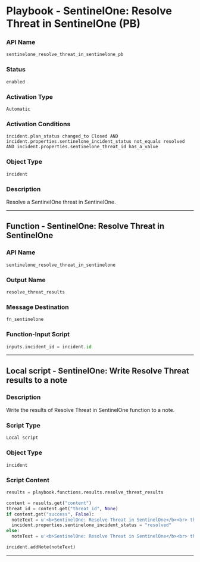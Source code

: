 <!--
    DO NOT MANUALLY EDIT THIS FILE
    THIS FILE IS AUTOMATICALLY GENERATED WITH resilient-sdk codegen
    Generated with resilient-sdk v50.0.151
-->

# Playbook - SentinelOne: Resolve Threat in SentinelOne (PB)

### API Name
`sentinelone_resolve_threat_in_sentinelone_pb`

### Status
`enabled`

### Activation Type
`Automatic`

### Activation Conditions
`incident.plan_status changed_to Closed AND incident.properties.sentinelone_incident_status not_equals resolved AND incident.properties.sentinelone_threat_id has_a_value`

### Object Type
`incident`

### Description
Resolve a SentinelOne threat in SentinelOne.


---
## Function - SentinelOne: Resolve Threat in SentinelOne

### API Name
`sentinelone_resolve_threat_in_sentinelone`

### Output Name
`resolve_threat_results`

### Message Destination
`fn_sentinelone`

### Function-Input Script
```python
inputs.incident_id = incident.id
```

---

## Local script - SentinelOne: Write Resolve Threat results to a note

### Description
Write the results of Resolve Threat in SentinelOne function to a note.

### Script Type
`Local script`

### Object Type
`incident`

### Script Content
```python
results = playbook.functions.results.resolve_threat_results

content = results.get("content")
threat_id = content.get("threat_id", None)
if content.get("success", False):
  noteText = u'<b>SentinelOne: Resolve Threat in SentinelOne</b><br> threatId {0} resolved.'.format(threat_id)
  incident.properties.sentinelone_incident_status = "resolved"
else:
  noteText = u'<b>SentinelOne: Resolve Threat in SentinelOne</b><br> threatId {0}: check analystVerdict and incidentStatus in SentinelOne.'.format(threat_id)

incident.addNote(noteText)
```

---

